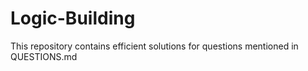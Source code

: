 # Logic-Building
This repository contains efficient solutions for questions mentioned in QUESTIONS.md

